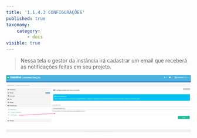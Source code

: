 ```yaml
---
title: '1.1.4.3 CONFIGURAÇÕES'
published: true
taxonomy:
    category:
        - docs
visible: true
---
```


> Nessa tela o gestor da instância irá cadastrar um email que receberá as notificações feitas em seu projeto.

![Imagem config comunicação](comunica4-config.png)